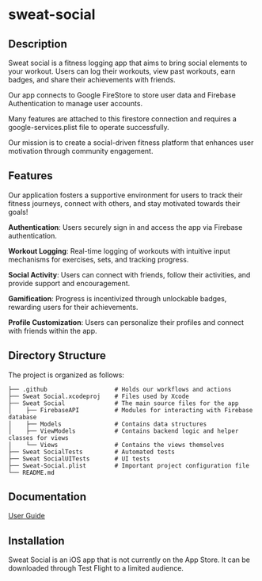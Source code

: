 # sweat-social

## Description

Sweat social is a fitness logging app that aims to bring social elements to your workout. Users can log their workouts, view past workouts, earn badges, and share their achievements with friends.

Our app connects to Google FireStore to store user data and Firebase Authentication to manage user accounts.

Many features are attached to this firestore connection and requires a google-services.plist file to operate successfully.

Our mission is to create a social-driven fitness platform that enhances user motivation through community engagement.

## Features

Our application fosters a supportive environment for users to track their fitness journeys, connect with others, and stay motivated towards their goals!

**Authentication**: Users securely sign in and access the app via Firebase authentication.

**Workout Logging**: Real-time logging of workouts with intuitive input mechanisms for exercises, sets, and tracking progress.

**Social Activity**: Users can connect with friends, follow their activities, and provide support and encouragement.

**Gamification**: Progress is incentivized through unlockable badges, rewarding users for their achievements.

**Profile Customization**: Users can personalize their profiles and connect with friends within the app.

## Directory Structure

The project is organized as follows:

```
├── .github                   # Holds our workflows and actions
├── Sweat Social.xcodeproj    # Files used by Xcode
├── Sweat Social              # The main source files for the app
│    ├── FirebaseAPI          # Modules for interacting with Firebase database
│    ├── Models               # Contains data structures
│    ├── ViewModels           # Contains backend logic and helper classes for views
│    └── Views                # Contains the views themselves
├── Sweat SocialTests         # Automated tests
├── Sweat SocialUITests       # UI tests
├── Sweat-Social.plist        # Important project configuration file
└── README.md
```

## Documentation

[User Guide](https://docs.google.com/document/d/15LfSaUg9MpbbzTAgEFJU7VYW3N3QlGq33Tgy4MyFz3A/edit?usp=sharing)

## Installation

Sweat Social is an iOS app that is not currently on the App Store. It can be downloaded through Test Flight to a limited audience.
